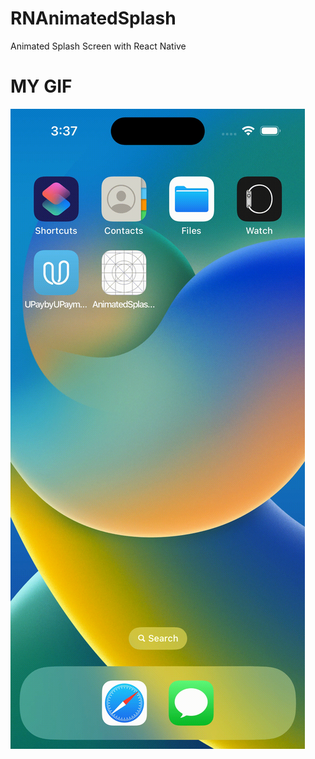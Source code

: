 # RNAnimatedSplash
Animated Splash Screen with React Native

# MY GIF
![](https://github.com/VickyA371/RNAnimatedSplash/blob/main/iOS%20Splash.gif)
